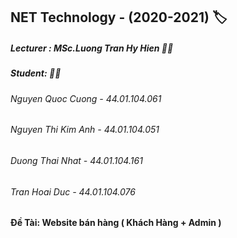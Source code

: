 ## NET Technology - (2020-2021) :label:
##### Lecturer : MSc.Luong Tran Hy Hien :man_teacher:
##### Student: :man_student:
###### Nguyen Quoc Cuong - 44.01.104.061 
###### Nguyen Thi Kim Anh - 44.01.104.051
###### Duong Thai Nhat - 44.01.104.161 
###### Tran Hoai Duc - 44.01.104.076 

#### Đề Tài: Website bán hàng ( Khách Hàng + Admin )

